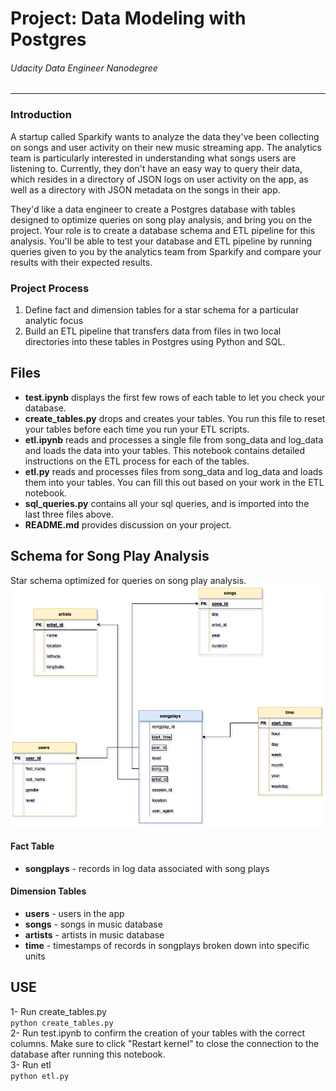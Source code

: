 
# Project: Data Modeling with Postgres

###### Udacity Data Engineer Nanodegree
___

### Introduction
A startup called Sparkify wants to analyze the data they've been collecting on songs and user activity on their new music streaming app. The analytics team is particularly interested in understanding what songs users are listening to. Currently, they don't have an easy way to query their data, which resides in a directory of JSON logs on user activity on the app, as well as a directory with JSON metadata on the songs in their app.

They'd like a data engineer to create a Postgres database with tables designed to optimize queries on song play analysis, and bring you on the project. Your role is to create a database schema and ETL pipeline for this analysis. You'll be able to test your database and ETL pipeline by running queries given to you by the analytics team from Sparkify and compare your results with their expected results.

### Project Process
1) Define fact and dimension tables for a star schema for a particular analytic focus
2) Build an ETL pipeline that transfers data from files in two local directories into these tables in Postgres using Python and SQL.

## Files

- **test.ipynb** displays the first few rows of each table to let you check your database.
- **create_tables.py** drops and creates your tables. You run this file to reset your tables before each time you run your ETL scripts.
- **etl.ipynb** reads and processes a single file from song_data and log_data and loads the data into your tables. This notebook contains detailed instructions on the ETL process for each of the tables.
- **etl.py** reads and processes files from song_data and log_data and loads them into your tables. You can fill this out based on your work in the ETL notebook.
- **sql_queries.py** contains all your sql queries, and is imported into the last three files above.
- **README.md** provides discussion on your project.

## Schema for Song Play Analysis
Star schema optimized for queries on song play analysis. 
![Database, Start Schema](start_schema.png)

#### Fact Table
- **songplays** - records in log data associated with song plays

#### Dimension Tables
- **users** - users in the app
- **songs** - songs in music database
- **artists** - artists in music database
- **time** - timestamps of records in songplays broken down into specific units

## USE
1- Run create_tables.py \
`python create_tables.py` \
2- Run test.ipynb to confirm the creation of your tables with the correct columns. Make sure to click "Restart kernel" to close the connection to the database after running this notebook. \
3- Run etl \
`python etl.py`